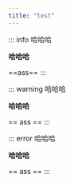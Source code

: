 ```yaml
---
title: "test"
---
```


::: info
哈哈哈

**哈哈哈**

==ass==
:::

::: warning
哈哈哈

**哈哈哈**

== ass ==
:::

::: error
哈哈哈

**哈哈哈**

== ass ==
:::

